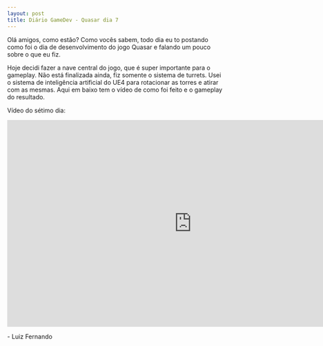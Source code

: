 ```yaml
---
layout: post
title: Diário GameDev - Quasar dia 7
---
```


Olá amigos, como estão? Como vocês sabem, todo dia eu to postando como foi o dia de desenvolvimento do jogo Quasar e falando um pouco sobre o que eu fiz.

Hoje decidi fazer a nave central do jogo, que é super importante para o gameplay. Não está finalizada ainda, fiz somente o sistema de turrets. Usei o sistema de inteligência artificial do UE4 para rotacionar as torres e atirar com as mesmas. Aqui em baixo tem o vídeo de como foi feito e o gameplay do resultado.

Vídeo do sétimo dia:

<div class="videoWrapper">
  <iframe width="854" height="480" src="https://www.youtube.com/embed/d3l0T-IdjxU" frameborder="0" allow="autoplay; encrypted-media" allowfullscreen></iframe>
</div>


<p class= "message"> - Luiz Fernando </p>

